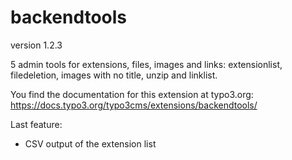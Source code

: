 # backendtools

version 1.2.3

5 admin tools for extensions, files, images and links: extensionlist, filedeletion, images with no title, unzip and linklist.

You find the documentation for this extension at typo3.org:
https://docs.typo3.org/typo3cms/extensions/backendtools/

Last feature:
- CSV output of the extension list
